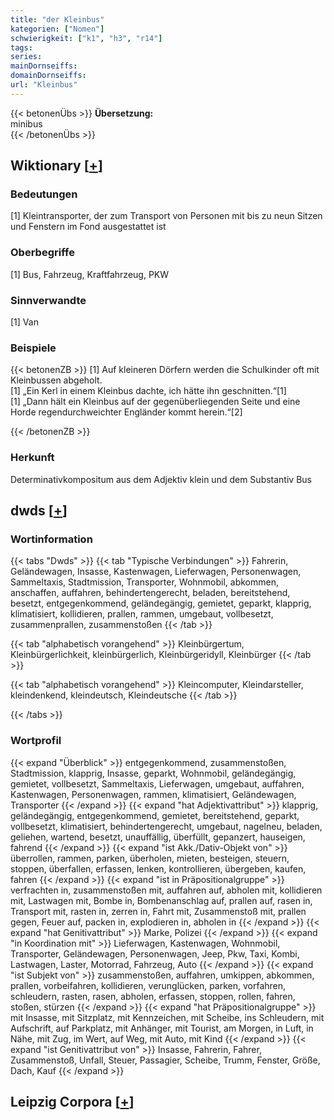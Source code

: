 ```yaml
---
title: "der Kleinbus"
kategorien: ["Nomen"]
schwierigkeit: ["k1", "h3", "r14"]
tags:
series:
mainDornseiffs:
domainDornseiffs:
url: "Kleinbus"
---
```


{{< betonenÜbs >}}
**Übersetzung:**  
minibus  
{{< /betonenÜbs >}}

## Wiktionary [[+](https://de.wiktionary.org/wiki/Kleinbus)]

### Bedeutungen
[1] Kleintransporter, der zum Transport von Personen mit bis zu neun Sitzen und Fenstern im Fond ausgestattet ist  

### Oberbegriffe
[1] Bus, Fahrzeug, Kraftfahrzeug, PKW  

### Sinnverwandte
[1] Van  

### Beispiele
{{< betonenZB >}}
[1] Auf kleineren Dörfern werden die Schulkinder oft mit Kleinbussen abgeholt.  
[1] „Ein Kerl in einem Kleinbus dachte, ich hätte ihn geschnitten.“[1]  
[1] „Dann hält ein Kleinbus auf der gegenüberliegenden Seite und eine Horde regendurchweichter Engländer kommt herein.“[2]  

{{< /betonenZB >}}
### Herkunft
Determinativkompositum aus dem Adjektiv klein und dem Substantiv Bus  



## dwds [[+](https://www.dwds.de/wb/Kleinbus)]

### Wortinformation
{{< tabs "Dwds" >}}
{{< tab "Typische Verbindungen" >}}
Fahrerin, Geländewagen, Insasse, Kastenwagen, Lieferwagen, Personenwagen, Sammeltaxis, Stadtmission, Transporter, Wohnmobil, abkommen, anschaffen, auffahren, behindertengerecht, beladen, bereitstehend, besetzt, entgegenkommend, geländegängig, gemietet, geparkt, klapprig, klimatisiert, kollidieren, prallen, rammen, umgebaut, vollbesetzt, zusammenprallen, zusammenstoßen
{{< /tab >}}

{{< tab "alphabetisch vorangehend" >}}
Kleinbürgertum, Kleinbürgerlichkeit, kleinbürgerlich, Kleinbürgeridyll, Kleinbürger
{{< /tab >}}

{{< tab "alphabetisch vorangehend" >}}
Kleincomputer, Kleindarsteller, kleindenkend, kleindeutsch, Kleindeutsche
{{< /tab >}}

{{< /tabs >}}

### Wortprofil
{{< expand "Überblick" >}} entgegenkommend, zusammenstoßen, Stadtmission, klapprig, Insasse, geparkt, Wohnmobil, geländegängig, gemietet, vollbesetzt, Sammeltaxis, Lieferwagen, umgebaut, auffahren, Kastenwagen, Personenwagen, rammen, klimatisiert, Geländewagen, Transporter {{< /expand >}}
{{< expand "hat Adjektivattribut" >}} klapprig, geländegängig, entgegenkommend, gemietet, bereitstehend, geparkt, vollbesetzt, klimatisiert, behindertengerecht, umgebaut, nagelneu, beladen, geliehen, wartend, besetzt, unauffällig, überfüllt, gepanzert, hauseigen, fahrend {{< /expand >}}
{{< expand "ist Akk./Dativ-Objekt von" >}} überrollen, rammen, parken, überholen, mieten, besteigen, steuern, stoppen, überfallen, erfassen, lenken, kontrollieren, übergeben, kaufen, fahren {{< /expand >}}
{{< expand "ist in Präpositionalgruppe" >}} verfrachten in, zusammenstoßen mit, auffahren auf, abholen mit, kollidieren mit, Lastwagen mit, Bombe in, Bombenanschlag auf, prallen auf, rasen in, Transport mit, rasten in, zerren in, Fahrt mit, Zusammenstoß mit, prallen gegen, Feuer auf, packen in, explodieren in, abholen in {{< /expand >}}
{{< expand "hat Genitivattribut" >}} Marke, Polizei {{< /expand >}}
{{< expand "in Koordination mit" >}} Lieferwagen, Kastenwagen, Wohnmobil, Transporter, Geländewagen, Personenwagen, Jeep, Pkw, Taxi, Kombi, Lastwagen, Laster, Motorrad, Fahrzeug, Auto {{< /expand >}}
{{< expand "ist Subjekt von" >}} zusammenstoßen, auffahren, umkippen, abkommen, prallen, vorbeifahren, kollidieren, verunglücken, parken, vorfahren, schleudern, rasten, rasen, abholen, erfassen, stoppen, rollen, fahren, stoßen, stürzen {{< /expand >}}
{{< expand "hat Präpositionalgruppe" >}} mit Insasse, mit Sitzplatz, mit Kennzeichen, mit Scheibe, ins Schleudern, mit Aufschrift, auf Parkplatz, mit Anhänger, mit Tourist, am Morgen, in Luft, in Nähe, mit Zug, im Wert, auf Weg, mit Auto, mit Kind {{< /expand >}}
{{< expand "ist Genitivattribut von" >}} Insasse, Fahrerin, Fahrer, Zusammenstoß, Unfall, Steuer, Passagier, Scheibe, Trumm, Fenster, Größe, Dach, Kauf {{< /expand >}}

## Leipzig Corpora [[+](https://corpora.uni-leipzig.de/en/res?word=Kleinbus&corpusId=deu_newscrawl-public_2018)]

